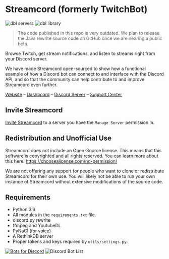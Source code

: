 # Streamcord (formerly TwitchBot)

![dbl servers](https://discordbots.org/api/widget/servers/375805687529209857.svg)
![dbl library](https://discordbots.org/api/widget/lib/375805687529209857.svg)

> The code published in this repo is very outdated. We plan to release the Java rewrite source code on GitHub once we are nearing a public beta.

Browse Twitch, get stream notifications, and listen to streams right from your Discord server.

We have made Streamcord open-sourced to show how a functional example of how a Discord bot can connect to and interface with the Discord API, and so that the community can help contribute to and improve Streamcord even further.

[Website](https://streamcord.io/twitch/)
–
[Dashboard](https://dash.streamcord.io)
–
[Discord Server](https://discord.gg/UNYzJqV)
–
[Support Center](https://help.streamcord.io)

## Invite Streamcord

[Invite Streamcord](https://link.twitchbot.io/invite)
to a server you have the `Manage Server` permission in.

## Redistribution and Unofficial Use

Streamcord does not include an Open-Source license. This means that this software is copyrighted and all rights reserved. You can learn more about this here: https://choosealicense.com/no-permission/

We are not offering any support for people who want to clone or redistribute Streamcord for their own use. You will likely not be able to run your own instance of Streamcord without extensive modifications of the source code.

## Requirements

 - Python 3.6
 - All modules in the `requirements.txt` file.
 - discord.py rewrite
 - ffmpeg and YoutubeDL
 - PyNaCl (for voice)
 - A RethinkDB server
 - Proper tokens and keys required by `utils/settings.py`.

[![Bots for Discord](https://botsfordiscord.com/api/bot/375805687529209857/widget?theme=dark)](https://botsfordiscord.com/bots/375805687529209857)
![Discord Bot List](https://discordbotlist.com/bots/375805687529209857/widget)
